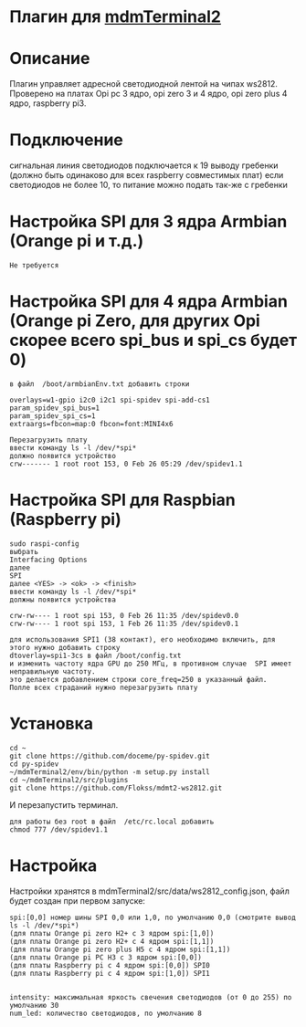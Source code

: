 

# Плагин для [mdmTerminal2](https://github.com/Aculeasis/mdmTerminal2)
# Описание
Плагин управляет адресной светодиодной лентой на чипах ws2812.
Проверено на платах Opi pc 3 ядро, opi zero 3 и 4 ядро, opi zero plus 4 ядро, raspberry pi3.

# Подключение 
 сигнальная линия светодиодов подключается к 19 выводу гребенки (должно быть одинаково для всех raspberry совместимых плат) 
 если светодиодов не более 10, то питание можно подать так-же с гребенки
 
# Настройка SPI для 3 ядра Armbian (Orange pi и т.д.)

```
Не требуется 
```  
# Настройка SPI для 4 ядра Armbian (Orange pi Zero, для других Opi скорее всего spi_bus и spi_cs будет 0)

```
в файл  /boot/armbianEnv.txt добавить строки

overlays=w1-gpio i2c0 i2c1 spi-spidev spi-add-cs1
param_spidev_spi_bus=1
param_spidev_spi_cs=1
extraargs=fbcon=map:0 fbcon=font:MINI4x6

Перезагрузить плату
ввести команду ls -l /dev/*spi*
должно появится устройство 
crw------- 1 root root 153, 0 Feb 26 05:29 /dev/spidev1.1
``` 
# Настройка SPI для Raspbian (Raspberry pi)

```
sudo raspi-config
выбрать 
Interfacing Options
далее 
SPI
далее <YES> -> <ok> -> <finish>
ввести команду ls -l /dev/*spi*
должны появится устройства

crw-rw---- 1 root spi 153, 0 Feb 26 11:35 /dev/spidev0.0
crw-rw---- 1 root spi 153, 1 Feb 26 11:35 /dev/spidev0.1

для использования SPI1 (38 контакт), его необходимо включить, для этого нужно добавить строку 
dtoverlay=spi1-3cs в файл /boot/config.txt 
и изменить частоту ядра GPU до 250 МГц, в противном случае  SPI имеет неправильную частоту.
это делается добавлением строки core_freq=250 в указанный файл.
Полле всех страданий нужно перезагрузить плату
``` 
# Установка
 
```
cd ~
git clone https://github.com/doceme/py-spidev.git
cd py-spidev
~/mdmTerminal2/env/bin/python -m setup.py install
cd ~/mdmTerminal2/src/plugins
git clone https://github.com/Flokss/mdmt2-ws2812.git

```

И перезапустить терминал.
```
для работы без root в файл  /etc/rc.local добавить
chmod 777 /dev/spidev1.1

```

# Настройка
Настройки хранятся в mdmTerminal2/src/data/ws2812_config.json, файл будет создан при первом запуске:
```
spi:[0,0] номер шины SPI 0,0 или 1,0, по умолчанию 0,0 (смотрите вывод ls -l /dev/*spi*) 
(для платы Orange pi zero H2+ c 3 ядром spi:[1,0])
(для платы Orange pi zero H2+ c 4 ядром spi:[1,1])
(для платы Orange pi zero plus H5 c 4 ядром spi:[1,1])
(для платы Orange pi PC H3 c 3 ядром spi:[0,0])
(для платы Raspberry pi c 4 ядром spi:[0,0]) SPI0
(для платы Raspberry pi c 4 ядром spi:[1,0]) SPI1


intensity: максимальная яркость свечения светодиодов (от 0 до 255) по умолчанию 30
num_led: количество светодиодов, по умолчанию 8
```
